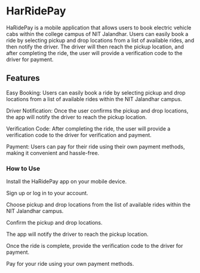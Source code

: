 # HarRidePay

HaRidePay is a mobile application that allows users to book electric vehicle cabs within the college campus of NIT Jalandhar. Users can easily book a ride by selecting pickup and drop locations from a list of available rides, and then notify the driver. The driver will then reach the pickup location, and after completing the ride, the user will provide a verification code to the driver for payment.

## Features

Easy Booking: Users can easily book a ride by selecting pickup and drop locations from a list of available rides within the NIT Jalandhar campus.

Driver Notification: Once the user confirms the pickup and drop locations, the app will notify the driver to reach the pickup location.

Verification Code: After completing the ride, the user will provide a verification code to the driver for verification and payment.

Payment: Users can pay for their ride using their own payment methods, making it convenient and hassle-free.

### How to Use

Install the HaRidePay app on your mobile device.

Sign up or log in to your account.

Choose pickup and drop locations from the list of available rides within the NIT Jalandhar campus.

Confirm the pickup and drop locations.

The app will notify the driver to reach the pickup location.

Once the ride is complete, provide the verification code to the driver for payment.

Pay for your ride using your own payment methods.
